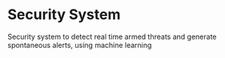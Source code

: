 # Security System
Security system to detect real time armed threats and generate spontaneous alerts, using machine learning
